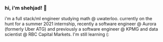 ### hi, i'm shehjad! 💭

i'm a full stack/ml engineer studying math @ uwaterloo. currently on the hunt for a summer 2021 internship, recently a software engineer @ Aurora (formerly Uber ATG) and previously a software engineer @ KPMG and data scientist @ RBC Capital Markets. I'm still learning (:

